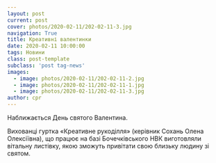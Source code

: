 ```yaml
---
layout: post
current: post
cover: photos/2020-02-11/202-02-11-3.jpg
navigation: True
title: Креативні валентинки
date: 2020-02-11 10:00:00
tags: Новини
class: post-template
subclass: 'post tag-news'
images:
  - image: photos/2020-02-11/202-02-11-2.jpg
  - image: photos/2020-02-11/202-02-11-1.jpg
  - image: photos/2020-02-11/202-02-11-3.jpg
author: cpr
---
```


Наближається День святого Валентина.

Вихованці гуртка «Креативне рукоділля» (керівник Сохань Олена Олексіївна), що працює на базі Бочечківського НВК виготовляли вітальну листівку, якою зможуть привітати свою близьку людину зі святом.

